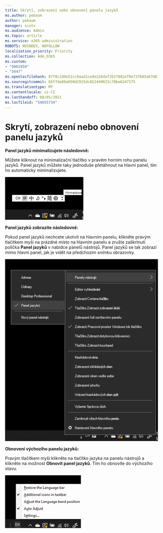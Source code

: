 ```yaml
---
title: Skrytí, zobrazení nebo obnovení panelu jazyků
ms.author: pebaum
author: pebaum
manager: scotv
ms.audience: Admin
ms.topic: article
ms.service: o365-administration
ROBOTS: NOINDEX, NOFOLLOW
localization_priority: Priority
ms.collection: Adm_O365
ms.custom:
- "9002950"
- "5647"
ms.openlocfilehash: 87f8c2d9e52cc9aad1cede226daf3527882ef9e737685a67d671978c05c5a822
ms.sourcegitcommit: b5f7da89a650d2915dc652449623c78be6247175
ms.translationtype: MT
ms.contentlocale: cs-CZ
ms.lasthandoff: 08/05/2021
ms.locfileid: "54055734"
---
```

# <a name="hide-display-or-reset-the-language-bar"></a>Skrytí, zobrazení nebo obnovení panelu jazyků

**Panel jazyků minimalizujete následovně:**

Můžete kliknout na minimalizační tlačítko v pravém horním rohu panelu jazyků. Panel jazyků můžete taky jednoduše přetáhnout na hlavní panel, tím ho automaticky minimalizujete.

![Minimalizace panelu jazyků](media/minimize-language-bar.png)

**Panel jazyků zobrazíte následovně:**

Pokud panel jazyků nechcete ukotvit na hlavním panelu, klikněte pravým tlačítkem myši na prázdné místo na hlavním panelu a zrušte zaškrtnutí políčka **Panel jazyků** v nabídce panelů nástrojů. Panel jazyků se tak zobrazí mimo hlavní panel, jak je vidět na předchozím snímku obrazovky.

![Zobrazení panelu jazyků](media/pop-out-language-bar.png)

**Obnovení výchozího panelu jazyků:**

Pravým tlačítkem myši klikněte na tlačítko jazyka na panelu nástrojů a klikněte na možnost **Obnovit panel jazyků**. Tím ho obnovíte do výchozího stavu.

![Obnovení panelu jazyků](media/restore-language-bar.png)

